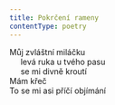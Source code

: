 ```yaml
---
title: Pokrčení rameny
contentType: poetry
---
```


<section>

Můj zvláštní miláčku  
     levá ruka u tvého pasu  
     se mi divně kroutí  
Mám křeč  
To se mi asi příčí objímání

</section>
